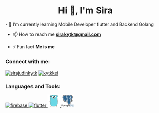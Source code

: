 <h1 align="center">Hi 👋, I'm Sira</h1>
<img  src="https://media.giphy.com/media/U4FkC2VqpeNRHjTDQ5/giphy.gif?cid=ecf05e47jg03jhbewtm6lae82fo1ohepyd434jtpo80hg47f&ep=v1_gifs_search&rid=giphy.gif&ct=g" width="300px" align="right" alt="">
- 🌱 I’m currently learning Mobile Developer flutter and Backend Golang

- 📫 How to reach me **sirakytk@gmail.com**

- ⚡ Fun fact **Me is me**

<h3 align="left">Connect with me:</h3>
<p align="left">
<a href="https://linkedin.com/in/sirajudinkytk" target="blank"><img align="center" src="https://raw.githubusercontent.com/rahuldkjain/github-profile-readme-generator/master/src/images/icons/Social/linked-in-alt.svg" alt="sirajudinkytk" height="30" width="40" /></a>
<a href="https://instagram.com/kytkkei" target="blank"><img align="center" src="https://raw.githubusercontent.com/rahuldkjain/github-profile-readme-generator/master/src/images/icons/Social/instagram.svg" alt="kytkkei" height="30" width="40" /></a>
</p>

<h3 align="left">Languages and Tools:</h3>
<p align="left"> <a href="https://firebase.google.com/" target="_blank" rel="noreferrer"> <img src="https://www.vectorlogo.zone/logos/firebase/firebase-icon.svg" alt="firebase" width="40" height="40"/> </a> <a href="https://flutter.dev" target="_blank" rel="noreferrer"> <img src="https://www.vectorlogo.zone/logos/flutterio/flutterio-icon.svg" alt="flutter" width="40" height="40"/> </a> <a href="https://golang.org" target="_blank" rel="noreferrer"> <img src="https://raw.githubusercontent.com/devicons/devicon/master/icons/go/go-original.svg" alt="go" width="40" height="40"/> </a> <a href="https://www.postgresql.org" target="_blank" rel="noreferrer"> <img src="https://raw.githubusercontent.com/devicons/devicon/master/icons/postgresql/postgresql-original-wordmark.svg" alt="postgresql" width="40" height="40"/> </a> </p>
